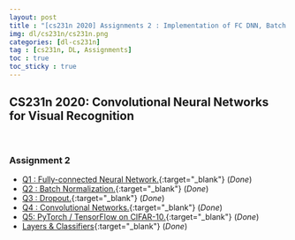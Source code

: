 ```yaml
---
layout: post
title : "[cs231n 2020] Assignments 2 : Implementation of FC DNN, Batch Normalization, Dropout, Covolutional Networks with Python "
img: dl/cs231n/cs231n.png
categories: [dl-cs231n]  
tag : [cs231n, DL, Assignments]
toc : true
toc_sticky : true
---
```


## CS231n 2020: Convolutional Neural Networks for Visual Recognition
<br/>

###  Assignment 2

- [Q1 : Fully-connected Neural Network.](https://github.com/SuminizZ/cs231n_Assignments/blob/main/assignment2/FullyConnectedNets.ipynb){:target="_blank"} (_Done_)
- [Q2 : Batch Normalization.](https://github.com/SuminizZ/cs231n_Assignments/blob/main/assignment2/BatchNormalization.ipynb){:target="_blank"} (_Done_)
- [Q3 : Dropout.](https://github.com/SuminizZ/cs231n_Assignments/blob/main/assignment2/Dropout.ipynb){:target="_blank"} (_Done_)
- [Q4 : Convolutional Networks.](https://github.com/SuminizZ/cs231n_Assignments/blob/main/assignment2/ConvolutionalNetworks.ipynb){:target="_blank"} (_Done_)
- [Q5: PyTorch / TensorFlow on CIFAR-10.](https://github.com/SuminizZ/cs231n_Assignments/blob/main/assignment2/PyTorch.ipynb){:target="_blank"} (_Done_)
- [Layers & Classifiers](https://github.com/SuminizZ/cs231n_Assignments/tree/main/assignment2/cs231n){:target="_blank"} (_Done_)
